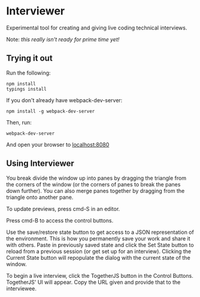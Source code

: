 # Interviewer

Experimental tool for creating and giving live coding technical interviews.

Note: *this really isn't ready for prime time yet!*

## Trying it out

Run the following:

```
npm install
typings install
```

If you don't already have webpack-dev-server:

```
npm install -g webpack-dev-server
```

Then, run:

```
webpack-dev-server
```

And open your browser to [localhost:8080](http://localhost:8080)

## Using Interviewer

You break divide the window up into panes by dragging the triangle from the corners
of the window (or the corners of panes to break the panes down further). You can also
merge panes together by dragging from the triangle onto another pane.

To update previews, press cmd-S in an editor.

Press cmd-B to access the control buttons.

Use the save/restore state button to get access to a JSON representation of the
environment. This is how you permanently save your work and share it with others.
Paste in previously saved state and click the Set State button to reload from
a previous session (or get set up for an interview). Clicking the Current State
button will repopulate the dialog with the current state of the window.

To begin a live interview, click the TogetherJS button in the Control Buttons.
TogetherJS' UI will appear. Copy the URL given and provide that to the interviewee.
 